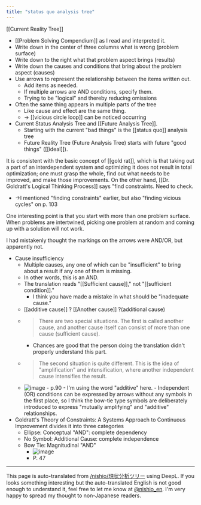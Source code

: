 ```yaml
---
title: "status quo analysis tree"
---
```


[[Current Reality Tree]]

- [[Problem Solving Compendium]] as I read and interpreted it.
- Write down in the center of three columns what is wrong (problem surface)
- Write down to the right what that problem aspect brings (results)
- Write down the causes and conditions that bring about the problem aspect (causes)
- Use arrows to represent the relationship between the items written out.
    - Add items as needed.
    - If multiple arrows are AND conditions, specify them.
    - Trying to be "logical" and thereby reducing omissions
- Often the same thing appears in multiple parts of the tree
    - Like cause and effect are the same thing.
    - → [[vicious circle loop]] can be noticed occurring
- Current Status Analysis Tree and [[Future Analysis Tree]].
    - Starting with the current "bad things" is the [[status quo]] analysis tree
    - Future Reality Tree (Future Analysis Tree) starts with future "good things" ([[ideal]]).

It is consistent with the basic concept of [[gold rat]], which is that taking out a part of an interdependent system and optimizing it does not result in total optimization; one must grasp the whole, find out what needs to be improved, and make those improvements.
On the other hand, [[Dr. Goldratt's Logical Thinking Process]] says "find constraints. Need to check.
- →I mentioned "finding constraints" earlier, but also "finding vicious cycles" on p. 103


One interesting point is that you start with more than one problem surface.
When problems are intertwined, picking one problem at random and coming up with a solution will not work.


I had mistakenly thought the markings on the arrows were AND/OR, but apparently not.
- Cause insufficiency
    - Multiple causes, any one of which can be "insufficient" to bring about a result if any one of them is missing.
    - In other words, this is an AND.
    - The translation reads "[[Sufficient cause]]," not "[[sufficient condition]]."
        - I think you have made a mistake in what should be "inadequate cause."
    - [[additive cause]] ?  [[Another cause]] ?(additional cause)
    - > There are two special situations. The first is called another cause, and another cause itself can consist of more than one cause (sufficient cause).
        - Chances are good that the person doing the translation didn't properly understand this part.
    - > The second situation is quite different. This is the idea of "amplification" and intensification, where another independent cause intensifies the result.
    - ![image](https://gyazo.com/8ea6450b487f190f41593c1d4ab4dab7/thumb/1000)
            - p.90
            - I'm using the word "additive" here.
            - Independent (OR) conditions can be expressed by arrows without any symbols in the first place, so I think the bow-tie type symbols are deliberately introduced to express "mutually amplifying" and "additive" relationships.
- Goldratt's Theory of Constraints: A Systems Approach to Continuous Improvement divides it into three categories
    - Ellipse: Conceptual "AND": complete dependency
    - No Symbol: Additional Cause: complete independence
    - Bow Tie: Magnitudinal "AND"
        - ![image](https://gyazo.com/2e179a422ad680e9d05498d782e93f94/thumb/1000)
        - P. 47

---
This page is auto-translated from [/nishio/現状分析ツリー](https://scrapbox.io/nishio/現状分析ツリー) using DeepL. If you looks something interesting but the auto-translated English is not good enough to understand it, feel free to let me know at [@nishio_en](https://twitter.com/nishio_en). I'm very happy to spread my thought to non-Japanese readers.